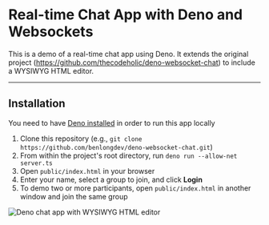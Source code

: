 # Real-time Chat App with Deno and Websockets

This is a demo of a real-time chat app using Deno. It extends the original project (https://github.com/thecodeholic/deno-websocket-chat) to include a WYSIWYG HTML editor.

--------------------

## Installation
You need to have [Deno installed](https://deno.land/#installation) in order to run this app locally

1. Clone this repository (e.g., `git clone https://github.com/benlongdev/deno-websocket-chat.git`)
2. From within the project's root directory, run `deno run --allow-net server.ts`
3. Open `public/index.html` in your browser
4. Enter your name, select a group to join, and click **Login**
5. To demo two or more participants, open `public/index.html` in another window and join the same group

![Deno chat app with WYSIWYG HTML editor](https://www.tiny.cloud/storage/blog/deno-chat-app/github-readme-image-900x.png)
